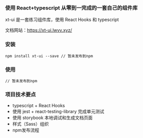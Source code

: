 ### 使用 React+typescript 从零到一完成的一套自己的组件库

xt-ui 是一套练习组件库，使用 React Hooks 和 typescript

文档网站：https://xt-ui.lwvv.xyz/


### 安装

```
npm install xt-ui --save // 暂未发布到npm
```

### 使用

```
// 暂未发布到npm
```

### 项目技术要点

* typescript + React Hooks
* 使用 jest + react-testing-library 完成单元测试
* 使用 storybook 本地调试和生成文档页面
* 样式（Sass）组织
* npm发布流程
